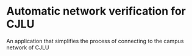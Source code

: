 # Automatic network verification for CJLU
An application that simplifies the process of connecting to the campus network of CJLU